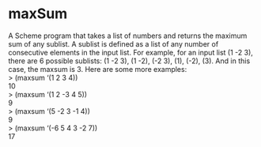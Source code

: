 # maxSum
A Scheme program that takes a list of numbers and returns the maximum sum of any sublist. A sublist is defined as a list of any number of consecutive elements in the input list. For example, for an input list (1 -2 3), there are 6 possible sublists: (1 -2 3), (1 -2), (-2 3), (1), (-2), (3). And in this case, the maxsum is 3. Here are some more examples:<br/>
     > (maxsum ‘(1 2 3 4))              <br/>
     10                                 <br/>
     > (maxsum ‘(1 2 -3 4 5))           <br/>
     9                                  <br/>
     > (maxsum ‘(5 -2 3 -1 4))          <br/>
     9                                  <br/>
     > (maxsum ‘(-6 5 4 3 -2 7))        <br/>
     17                                 <br/>

